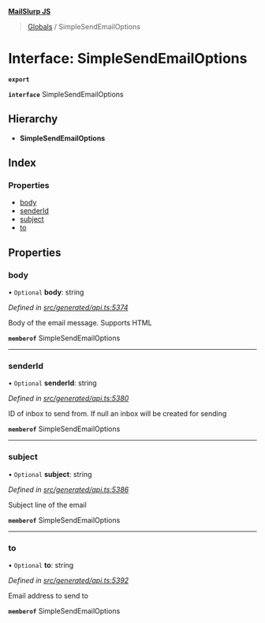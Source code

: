 **[MailSlurp JS](../README.md)**

> [Globals](../README.md) / SimpleSendEmailOptions

# Interface: SimpleSendEmailOptions

**`export`** 

**`interface`** SimpleSendEmailOptions

## Hierarchy

* **SimpleSendEmailOptions**

## Index

### Properties

* [body](simplesendemailoptions.md#body)
* [senderId](simplesendemailoptions.md#senderid)
* [subject](simplesendemailoptions.md#subject)
* [to](simplesendemailoptions.md#to)

## Properties

### body

• `Optional` **body**: string

*Defined in [src/generated/api.ts:5374](https://github.com/mailslurp/mailslurp-client/blob/ad6aa3d/src/generated/api.ts#L5374)*

Body of the email message. Supports HTML

**`memberof`** SimpleSendEmailOptions

___

### senderId

• `Optional` **senderId**: string

*Defined in [src/generated/api.ts:5380](https://github.com/mailslurp/mailslurp-client/blob/ad6aa3d/src/generated/api.ts#L5380)*

ID of inbox to send from. If null an inbox will be created for sending

**`memberof`** SimpleSendEmailOptions

___

### subject

• `Optional` **subject**: string

*Defined in [src/generated/api.ts:5386](https://github.com/mailslurp/mailslurp-client/blob/ad6aa3d/src/generated/api.ts#L5386)*

Subject line of the email

**`memberof`** SimpleSendEmailOptions

___

### to

• `Optional` **to**: string

*Defined in [src/generated/api.ts:5392](https://github.com/mailslurp/mailslurp-client/blob/ad6aa3d/src/generated/api.ts#L5392)*

Email address to send to

**`memberof`** SimpleSendEmailOptions
